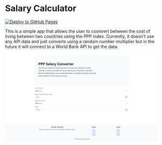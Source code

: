 # Salary Calculator
[![Deploy to GitHub Pages](https://github.com/AlexandruIstrate/SalaryCalculator/actions/workflows/publish-website.yml/badge.svg)](https://github.com/AlexandruIstrate/SalaryCalculator/actions/workflows/publish-website.yml)

This is a simple app that allows the user to coonvert between the cost of living between two countries using the PPP index. Currently, it doesn't use any API data and just converts using a random number multiplier but in the future it will connect to a World Bank API to get the data.

![App Screenshot](branding/react-app.png)
